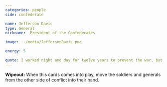 ```yaml
---
categories: people
side: confederate

name: Jefferson Davis
type: General
nickname:  President of the Confederates

image: ../media/JeffersonDavis.png

energy: 5

quote: I worked night and day for twelve years to prevent the war, but I could not. The North was mad and blind, would not let us govern ourselves, and so...
---
```


**Wipeout:** When this cards comes into play, move the soldiers and generals from the other side of conflict into their hand.
